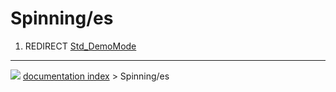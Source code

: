 # Spinning/es
1.  REDIRECT [Std\_DemoMode](Std_DemoMode.md)



---
![](images/Right_arrow.png) [documentation index](../README.md) > Spinning/es
